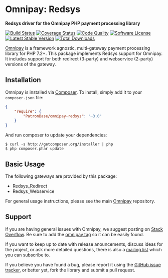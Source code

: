 # Omnipay: Redsys

**Redsys driver for the Omnipay PHP payment processing library**

[![Build Status](https://github.com/PatronBase/omnipay-redsys/actions/workflows/phpunit.yml/badge.svg?branch=master)](https://github.com/PatronBase/omnipay-redsys/actions)
[![Coverage Status](https://img.shields.io/scrutinizer/coverage/g/PatronBase/omnipay-redsys.svg?style=flat)](https://scrutinizer-ci.com/g/PatronBase/omnipay-redsys/code-structure)
[![Code Quality](https://img.shields.io/scrutinizer/g/PatronBase/omnipay-redsys.svg?style=flat)](https://scrutinizer-ci.com/g/PatronBase/omnipay-redsys/?branch=master)
[![Software License](https://img.shields.io/badge/license-MIT-brightgreen.svg?style=flat)](LICENSE.md)
[![Latest Stable Version](https://poser.pugx.org/PatronBase/omnipay-redsys/version.png)](https://packagist.org/packages/patronbase/omnipay-redsys)
[![Total Downloads](https://poser.pugx.org/patronbase/omnipay-redsys/d/total.png)](https://packagist.org/packages/patronbase/omnipay-redsys)


[Omnipay](https://github.com/thephpleague/omnipay) is a framework agnostic, multi-gateway payment
processing library for PHP 7.2+. This package implements Redsys support for Omnipay. It includes
support for both redirect (3-party) and webservice (2-party) versions of the gateway.

## Installation

Omnipay is installed via [Composer](http://getcomposer.org/). To install, simply add it
to your `composer.json` file:

```json
{
    "require": {
        "PatronBase/omnipay-redsys": "~3.0"
    }
}
```

And run composer to update your dependencies:

    $ curl -s http://getcomposer.org/installer | php
    $ php composer.phar update

## Basic Usage

The following gateways are provided by this package:

* Redsys_Redirect
* Redsys_Webservice

For general usage instructions, please see the main [Omnipay](https://github.com/thephpleague/omnipay)
repository.

## Support

If you are having general issues with Omnipay, we suggest posting on
[Stack Overflow](http://stackoverflow.com/). Be sure to add the
[omnipay tag](http://stackoverflow.com/questions/tagged/omnipay) so it can be easily found.

If you want to keep up to date with release anouncements, discuss ideas for the project,
or ask more detailed questions, there is also a [mailing list](https://groups.google.com/forum/#!forum/omnipay) which
you can subscribe to.

If you believe you have found a bug, please report it using the [GitHub issue tracker](https://github.com/PatronBase/omnipay-redsys/issues),
or better yet, fork the library and submit a pull request.
